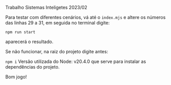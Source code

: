 Trabalho Sistemas Inteligetes 2023/02

Para testar com diferentes cenários,
vá até o `index.mjs` e altere os
números das linhas 29 a 31, em seguida no terminal
digite: 

`npm run start`

aparecerá o resultado.



Se não funcionar, na raiz do projeto digite antes:

`npm i`
Versão utilizada do Node: v20.4.0
que serve para instalar as dependências do projeto.

Bom jogo!